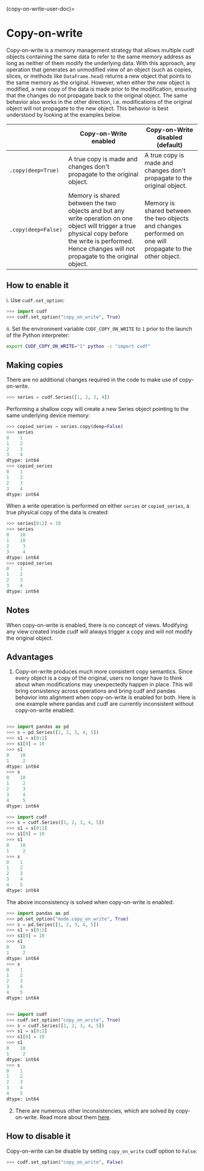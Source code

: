 (copy-on-write-user-doc)=

# Copy-on-write

Copy-on-write is a memory management strategy that allows multiple cudf objects containing the same data to refer to the same memory address as long as neither of them modify the underlying data.
With this approach, any operation that generates an unmodified view of an object (such as copies, slices, or methods like `DataFrame.head`) returns a new object that points to the same memory as the original.
However, when either the new object is modified, a new copy of the data is made prior to the modification, ensuring that the changes do not propagate back to the original object.
The same behavior also works in the other direction, i.e. modifications of the original object will not propagate to the new object.
This behavior is best understood by looking at the examples below.

|                     | Copy-on-Write enabled                                                                                                                                                                                          | Copy-on-Write disabled (default)                                                                               |
|---------------------|----------------------------------------------------------------------------------------------------------------------------------------------------------------------------------------------------------------|------------------------------------------------------------------------------------------------------|
| `.copy(deep=True)`  | A true copy is made and changes don't propagate to the original object.                                                                                                                            | A true copy is made and changes don't propagate to the original object.                  |
| `.copy(deep=False)` | Memory is shared between the two objects and but any write operation on one object will trigger a true physical copy before the write is performed. Hence changes will not propagate to the original object. | Memory is shared between the two objects and changes performed on one will propagate to the other object. |

## How to enable it

i. Use `cudf.set_option`:

```python
>>> import cudf
>>> cudf.set_option("copy_on_write", True)
```

ii. Set the environment variable ``CUDF_COPY_ON_WRITE`` to ``1`` prior to the
launch of the Python interpreter:

```bash
export CUDF_COPY_ON_WRITE="1" python -c "import cudf"
```


## Making copies

There are no additional changes required in the code to make use of copy-on-write.

```python
>>> series = cudf.Series([1, 2, 3, 4])
```

Performing a shallow copy will create a new Series object pointing to the
same underlying device memory:

```python
>>> copied_series = series.copy(deep=False)
>>> series
0    1
1    2
2    3
3    4
dtype: int64
>>> copied_series
0    1
1    2
2    3
3    4
dtype: int64
```

When a write operation is performed on either ``series`` or
``copied_series``, a true physical copy of the data is created:

```python
>>> series[0:2] = 10
>>> series
0    10
1    10
2     3
3     4
dtype: int64
>>> copied_series
0    1
1    2
2    3
3    4
dtype: int64
```


## Notes

When copy-on-write is enabled, there is no concept of views. Modifying any view created inside cudf will always trigger a copy and will not modify the original object.

## Advantages

1. Copy-on-write produces much more consistent copy semantics. Since every object is a copy of the original, users no longer have to think about when modifications may unexpectedly happen in place. This will bring consistency across operations and bring cudf and pandas behavior into alignment when copy-on-write is enabled for both. Here is one example where pandas and cudf are currently inconsistent without copy-on-write enabled:

```python

>>> import pandas as pd
>>> s = pd.Series([1, 2, 3, 4, 5])
>>> s1 = s[0:2]
>>> s1[0] = 10
>>> s1
0    10
1     2
dtype: int64
>>> s
0    10
1     2
2     3
3     4
4     5
dtype: int64

>>> import cudf
>>> s = cudf.Series([1, 2, 3, 4, 5])
>>> s1 = s[0:2]
>>> s1[0] = 10
>>> s1
0    10
1     2
>>> s
0    1
1    2
2    3
3    4
4    5
dtype: int64
```

The above inconsistency is solved when copy-on-write is enabled:

```python
>>> import pandas as pd
>>> pd.set_option("mode.copy_on_write", True)
>>> s = pd.Series([1, 2, 3, 4, 5])
>>> s1 = s[0:2]
>>> s1[0] = 10
>>> s1
0    10
1     2
dtype: int64
>>> s
0    1
1    2
2    3
3    4
4    5
dtype: int64


>>> import cudf
>>> cudf.set_option("copy_on_write", True)
>>> s = cudf.Series([1, 2, 3, 4, 5])
>>> s1 = s[0:2]
>>> s1[0] = 10
>>> s1
0    10
1     2
dtype: int64
>>> s
0    1
1    2
2    3
3    4
4    5
dtype: int64
```
2. There are numerous other inconsistencies, which are solved by copy-on-write. Read more about them [here](https://phofl.github.io/cow-introduction.html).


## How to disable it


Copy-on-write can be disable by setting ``copy_on_write`` cudf option to ``False``:

```python
>>> cudf.set_option("copy_on_write", False)
```
